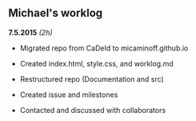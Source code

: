 ## Michael's worklog

**7.5.2015** *(2h)*

* Migrated repo from CaDeId to micaminoff.github.io

* Created index.html, style.css, and worklog.md

* Restructured repo (Documentation and src)

* Created issue and milestones

* Contacted and discussed with collaborators
